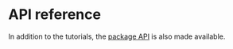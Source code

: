 # API reference

In addition to the tutorials, the <a href="./pdoc_files/index.html">package API</a> is also made available.
